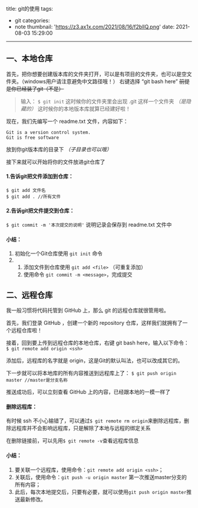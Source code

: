 title: git的使用
tags:
  - git
categories:
  - note
thumbnail: 'https://z3.ax1x.com/2021/08/16/f2bllQ.png'
date: 2021-08-03 15:29:00
---
## 一、本地仓库
首先，把你想要创建版本库的文件夹打开，可以是有项目的文件夹，也可以是空文件夹。（windows用户请注意避免中文路径哦！）
右键选择 “git bash here”  ~~前提是你已经装了git（不是）~~
> 输入：
``$ git init``
这时候你的文件夹里会出现 .git 这样一个文件夹 *（是隐藏的）*
这时候你的本地版本库就算已经建好啦！

<!-- more -->

现在，我们先编写一个 readme.txt 文件，内容如下：
```
Git is a version control system.
Git is free software
```
放到你git版本库的目录下 *（子目录也可以哦）*

接下来就可以开始将你的文件放进git仓库了
#### 1.告诉git把文件添加到仓库：
```
$ git add 文件名
$ git add . //所有文件
```
#### 2.告诉git把文件提交到仓库：
``$ git commit -m '本次提交的说明'``
说明记录会保存到 readme.txt 文件中

#### 小结：
1. 初始化一个Git仓库使用 ``git init`` 命令
2. 1. 添加文件到仓库使用 ``git add <file>`` （可重复添加）
   2. 使用命令 ``git commit -m <message>``，完成提交


## 二、远程仓库
我一般习惯将代码托管到 GitHub 上，那么 git 的远程仓库就很管用啦。

首先，我们登录 GitHub ，创建一个新的 repository 仓库，这样我们就拥有了一个远程仓库啦！

接着，回到要上传到远程仓库的本地仓库，右键 git bash here，输入以下命令：
``$ git remote add origin <ssh>``

添加后，远程库的名字就是 origin，这是Git的默认叫法，也可以改成其它的。

下一步就可以将本地库的所有内容推送到远程库上了：
``$ git push origin master //master是分支名称``  

推送成功后，可以立刻查看 GitHub 上的内容，已经跟本地的一模一样了

#### 删除远程库：
有时候 ssh 不小心输错了，可以通过``$ git remote rm origin``来删除远程库，删除远程库并不会影响远程库，只是解除了本地与远程的绑定关系

在删除链接前，可以先用``$ git remote -v``查看远程库信息

#### 小结：
1. 要关联一个远程库，使用命令：``git remote add origin <ssh>``；
2. 关联后，使用命令：``git push -u origin master`` 第一次推送master分支的所有内容；
3. 此后，每次本地提交后，只要有必要，就可以使用``git push origin master``推送最新修改。
